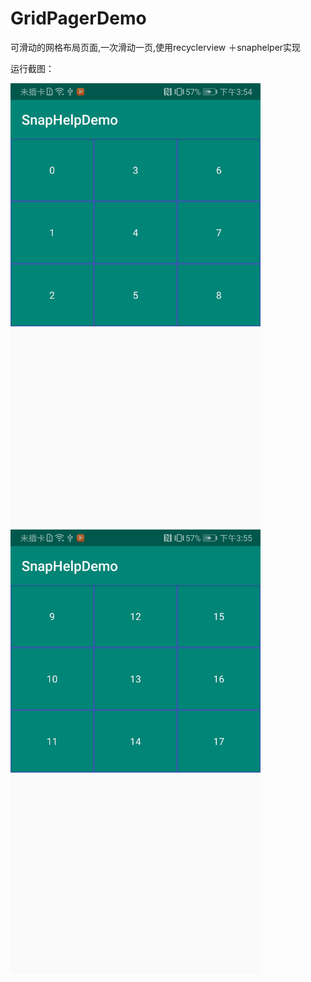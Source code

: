 # GridPagerDemo
可滑动的网格布局页面,一次滑动一页,使用recyclerview ＋snaphelper实现

运行截图：

<img src="https://github.com/PPQingZhao/GridPagerDemo/blob/master/screenshots/1.jpg" width="400"/>


<img src="https://github.com/PPQingZhao/GridPagerDemo/blob/master/screenshots/2.jpg" width="400"/>
